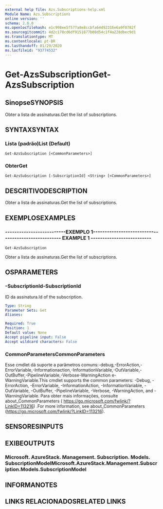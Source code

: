 ```yaml
---
external help file: Azs.Subscriptions-help.xml
Module Name: Azs.Subscriptions
online version: ''
schema: 2.0.0
ms.openlocfilehash: e1c998ee5f577a8e8ccbfa64d92316e6a9f0782f
ms.sourcegitcommit: 4d2c178cd6df9151877b08d54c1f4a228dbec9d1
ms.translationtype: MT
ms.contentlocale: pt-BR
ms.lasthandoff: 01/29/2020
ms.locfileid: "93774532"
---
```

# <span data-ttu-id="5cfd1-101">Get-AzsSubscription</span><span class="sxs-lookup"><span data-stu-id="5cfd1-101">Get-AzsSubscription</span></span>

## <span data-ttu-id="5cfd1-102">Sinopse</span><span class="sxs-lookup"><span data-stu-id="5cfd1-102">SYNOPSIS</span></span>
<span data-ttu-id="5cfd1-103">Obter a lista de assinaturas.</span><span class="sxs-lookup"><span data-stu-id="5cfd1-103">Get the list of subscriptions.</span></span>

## <span data-ttu-id="5cfd1-104">SYNTAX</span><span class="sxs-lookup"><span data-stu-id="5cfd1-104">SYNTAX</span></span>

### <span data-ttu-id="5cfd1-105">Lista (padrão)</span><span class="sxs-lookup"><span data-stu-id="5cfd1-105">List (Default)</span></span>
```
Get-AzsSubscription [<CommonParameters>]
```

### <span data-ttu-id="5cfd1-106">Obter</span><span class="sxs-lookup"><span data-stu-id="5cfd1-106">Get</span></span>
```
Get-AzsSubscription [-SubscriptionId] <String> [<CommonParameters>]
```

## <span data-ttu-id="5cfd1-107">DESCRITIVO</span><span class="sxs-lookup"><span data-stu-id="5cfd1-107">DESCRIPTION</span></span>
<span data-ttu-id="5cfd1-108">Obter a lista de assinaturas.</span><span class="sxs-lookup"><span data-stu-id="5cfd1-108">Get the list of subscriptions.</span></span>

## <span data-ttu-id="5cfd1-109">EXEMPLOS</span><span class="sxs-lookup"><span data-stu-id="5cfd1-109">EXAMPLES</span></span>

### <span data-ttu-id="5cfd1-110">--------------------------EXEMPLO 1--------------------------</span><span class="sxs-lookup"><span data-stu-id="5cfd1-110">-------------------------- EXAMPLE 1 --------------------------</span></span>
```
Get-AzsSubscription
```

<span data-ttu-id="5cfd1-111">Obter a lista de assinaturas.</span><span class="sxs-lookup"><span data-stu-id="5cfd1-111">Get the list of subscriptions.</span></span>

## <span data-ttu-id="5cfd1-112">OS</span><span class="sxs-lookup"><span data-stu-id="5cfd1-112">PARAMETERS</span></span>

### <span data-ttu-id="5cfd1-113">-SubscriptionId</span><span class="sxs-lookup"><span data-stu-id="5cfd1-113">-SubscriptionId</span></span>
<span data-ttu-id="5cfd1-114">ID da assinatura.</span><span class="sxs-lookup"><span data-stu-id="5cfd1-114">Id of the subscription.</span></span>

```yaml
Type: String
Parameter Sets: Get
Aliases: 

Required: True
Position: 1
Default value: None
Accept pipeline input: False
Accept wildcard characters: False
```

### <span data-ttu-id="5cfd1-115">CommonParameters</span><span class="sxs-lookup"><span data-stu-id="5cfd1-115">CommonParameters</span></span>
<span data-ttu-id="5cfd1-116">Esse cmdlet dá suporte a parâmetros comuns:-debug,-ErrorAction,-ErrorVariable,-Informationaction,-InformationVariable,-OutVariable,-OutBuffer,-PipelineVariable,-Verbose-WarningAction e-WarningVariable.</span><span class="sxs-lookup"><span data-stu-id="5cfd1-116">This cmdlet supports the common parameters: -Debug, -ErrorAction, -ErrorVariable, -InformationAction, -InformationVariable, -OutVariable, -OutBuffer, -PipelineVariable, -Verbose, -WarningAction, and -WarningVariable.</span></span> <span data-ttu-id="5cfd1-117">Para obter mais informações, consulte about_CommonParameters ( https://go.microsoft.com/fwlink/?LinkID=113216) .</span><span class="sxs-lookup"><span data-stu-id="5cfd1-117">For more information, see about_CommonParameters (https://go.microsoft.com/fwlink/?LinkID=113216).</span></span>

## <span data-ttu-id="5cfd1-118">SENSORES</span><span class="sxs-lookup"><span data-stu-id="5cfd1-118">INPUTS</span></span>

## <span data-ttu-id="5cfd1-119">EXIBE</span><span class="sxs-lookup"><span data-stu-id="5cfd1-119">OUTPUTS</span></span>

### <span data-ttu-id="5cfd1-120">Microsoft. AzureStack. Management. Subscription. Models. SubscriptionModel</span><span class="sxs-lookup"><span data-stu-id="5cfd1-120">Microsoft.AzureStack.Management.Subscription.Models.SubscriptionModel</span></span>

## <span data-ttu-id="5cfd1-121">INFORMA</span><span class="sxs-lookup"><span data-stu-id="5cfd1-121">NOTES</span></span>

## <span data-ttu-id="5cfd1-122">LINKS RELACIONADOS</span><span class="sxs-lookup"><span data-stu-id="5cfd1-122">RELATED LINKS</span></span>

